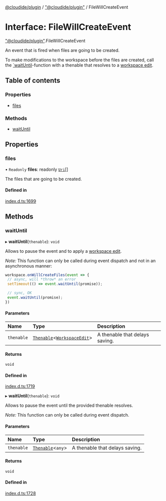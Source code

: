 [@cloudide/plugin](../README.md) / ["@cloudide/plugin"](../modules/_cloudide_plugin_.md) / FileWillCreateEvent

# Interface: FileWillCreateEvent

["@cloudide/plugin"](../modules/_cloudide_plugin_.md).FileWillCreateEvent

An event that is fired when files are going to be created.

To make modifications to the workspace before the files are created,
call the [`waitUntil](#FileWillCreateEvent.waitUntil)-function with a
thenable that resolves to a [workspace edit](#WorkspaceEdit).

## Table of contents

### Properties

- [files](cloudide_plugin_.FileWillCreateEvent.md#files)

### Methods

- [waitUntil](cloudide_plugin_.FileWillCreateEvent.md#waituntil)

## Properties

### files

• `Readonly` **files**: readonly [`Uri`](../classes/cloudide_plugin_.Uri.md)[]

The files that are going to be created.

#### Defined in

[index.d.ts:1699](https://github.com/shuyaqian/cloudide-plugin-api/blob/26b31b9/index.d.ts#L1699)

## Methods

### waitUntil

▸ **waitUntil**(`thenable`): `void`

Allows to pause the event and to apply a [workspace edit](#WorkspaceEdit).

*Note:* This function can only be called during event dispatch and not
in an asynchronous manner:

```ts
workspace.onWillCreateFiles(event => {
 // async, will *throw* an error
 setTimeout(() => event.waitUntil(promise));

 // sync, OK
 event.waitUntil(promise);
})
```

#### Parameters

| Name | Type | Description |
| :------ | :------ | :------ |
| `thenable` | [`Thenable`](Thenable.md)<[`WorkspaceEdit`](../classes/cloudide_plugin_.WorkspaceEdit.md)\> | A thenable that delays saving. |

#### Returns

`void`

#### Defined in

[index.d.ts:1719](https://github.com/shuyaqian/cloudide-plugin-api/blob/26b31b9/index.d.ts#L1719)

▸ **waitUntil**(`thenable`): `void`

Allows to pause the event until the provided thenable resolves.

*Note:* This function can only be called during event dispatch.

#### Parameters

| Name | Type | Description |
| :------ | :------ | :------ |
| `thenable` | [`Thenable`](Thenable.md)<`any`\> | A thenable that delays saving. |

#### Returns

`void`

#### Defined in

[index.d.ts:1728](https://github.com/shuyaqian/cloudide-plugin-api/blob/26b31b9/index.d.ts#L1728)
